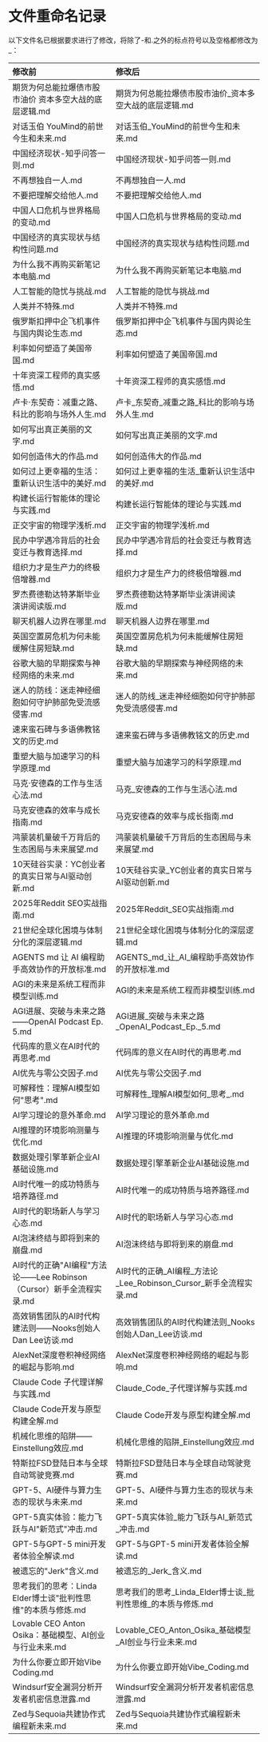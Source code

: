 # 文件重命名记录

以下文件名已根据要求进行了修改，将除了-和.之外的标点符号以及空格都修改为_：

| 修改前 | 修改后 |
| :--- | :--- |
| 期货为何总能拉爆债市股市油价 资本多空大战的底层逻辑.md | 期货为何总能拉爆债市股市油价_资本多空大战的底层逻辑.md |
| 对话玉伯 YouMind的前世今生和未来.md | 对话玉伯_YouMind的前世今生和未来.md |
| 中国经济现状-知乎问答一则.md | 中国经济现状-知乎问答一则.md |
| 不再想独自一人.md | 不再想独自一人.md |
| 不要把理解交给他人.md | 不要把理解交给他人.md |
| 中国人口危机与世界格局的变动.md | 中国人口危机与世界格局的变动.md |
| 中国经济的真实现状与结构性问题.md | 中国经济的真实现状与结构性问题.md |
| 为什么我不再购买新笔记本电脑.md | 为什么我不再购买新笔记本电脑.md |
| 人工智能的隐忧与挑战.md | 人工智能的隐忧与挑战.md |
| 人类并不特殊.md | 人类并不特殊.md |
| 俄罗斯扣押中企飞机事件与国内舆论生态.md | 俄罗斯扣押中企飞机事件与国内舆论生态.md |
| 利率如何塑造了美国帝国.md | 利率如何塑造了美国帝国.md |
| 十年资深工程师的真实感悟.md | 十年资深工程师的真实感悟.md |
| 卢卡·东契奇：减重之路、科比的影响与场外人生.md | 卢卡_东契奇_减重之路_科比的影响与场外人生.md |
| 如何写出真正美丽的文字.md | 如何写出真正美丽的文字.md |
| 如何创造伟大的作品.md | 如何创造伟大的作品.md |
| 如何过上更幸福的生活：重新认识生活中的美好.md | 如何过上更幸福的生活_重新认识生活中的美好.md |
| 构建长运行智能体的理论与实践.md | 构建长运行智能体的理论与实践.md |
| 正交宇宙的物理学浅析.md | 正交宇宙的物理学浅析.md |
| 民办中学遇冷背后的社会变迁与教育选择.md | 民办中学遇冷背后的社会变迁与教育选择.md |
| 组织力才是生产力的终极倍增器.md | 组织力才是生产力的终极倍增器.md |
| 罗杰费德勒达特茅斯毕业演讲阅读版.md | 罗杰费德勒达特茅斯毕业演讲阅读版.md |
| 聊天机器人边界在哪里.md | 聊天机器人边界在哪里.md |
| 英国空置房危机为何未能缓解住房短缺.md | 英国空置房危机为何未能缓解住房短缺.md |
| 谷歌大脑的早期探索与神经网络的未来.md | 谷歌大脑的早期探索与神经网络的未来.md |
| 迷人的防线：迷走神经细胞如何守护肺部免受流感侵害.md | 迷人的防线_迷走神经细胞如何守护肺部免受流感侵害.md |
| 速来蛮石碑与多语佛教铭文的历史.md | 速来蛮石碑与多语佛教铭文的历史.md |
| 重塑大脑与加速学习的科学原理.md | 重塑大脑与加速学习的科学原理.md |
| 马克·安德森的工作与生活心法.md | 马克_安德森的工作与生活心法.md |
| 马克安德森的效率与成长指南.md | 马克安德森的效率与成长指南.md |
| 鸿蒙装机量破千万背后的生态困局与未来展望.md | 鸿蒙装机量破千万背后的生态困局与未来展望.md |
| 10天硅谷实录：YC创业者的真实日常与AI驱动创新.md | 10天硅谷实录_YC创业者的真实日常与AI驱动创新.md |
| 2025年Reddit SEO实战指南.md | 2025年Reddit_SEO实战指南.md |
| 21世纪全球化困境与体制分化的深层逻辑.md | 21世纪全球化困境与体制分化的深层逻辑.md |
| AGENTS md 让 AI 编程助手高效协作的开放标准.md | AGENTS_md_让_AI_编程助手高效协作的开放标准.md |
| AGI的未来是系统工程而非模型训练.md | AGI的未来是系统工程而非模型训练.md |
| AGI进展、突破与未来之路——OpenAI Podcast Ep. 5.md | AGI进展_突破与未来之路_OpenAI_Podcast_Ep._5.md |
| 代码库的意义在AI时代的再思考.md | 代码库的意义在AI时代的再思考.md |
| AI优先与零公交因子.md | AI优先与零公交因子.md |
| 可解释性：理解AI模型如何"思考".md | 可解释性_理解AI模型如何_思考_.md |
| AI学习理论的意外革命.md | AI学习理论的意外革命.md |
| AI推理的环境影响测量与优化.md | AI推理的环境影响测量与优化.md |
| 数据处理引擎革新企业AI基础设施.md | 数据处理引擎革新企业AI基础设施.md |
| AI时代唯一的成功特质与培养路径.md | AI时代唯一的成功特质与培养路径.md |
| AI时代的职场新人与学习心态.md | AI时代的职场新人与学习心态.md |
| AI泡沫终结与即将到来的崩盘.md | AI泡沫终结与即将到来的崩盘.md |
| AI时代的正确"AI编程"方法论——Lee Robinson（Cursor）新手全流程实录.md | AI时代的正确_AI编程_方法论_Lee_Robinson_Cursor_新手全流程实录.md |
| 高效销售团队的AI时代构建法则——Nooks创始人Dan Lee访谈.md | 高效销售团队的AI时代构建法则_Nooks创始人Dan_Lee访谈.md |
| AlexNet深度卷积神经网络的崛起与影响.md | AlexNet深度卷积神经网络的崛起与影响.md |
| Claude Code 子代理详解与实践.md | Claude_Code_子代理详解与实践.md |
| Claude Code开发与原型构建全解.md | Claude Code开发与原型构建全解.md |
| 机械化思维的陷阱——Einstellung效应.md | 机械化思维的陷阱_Einstellung效应.md |
| 特斯拉FSD登陆日本与全球自动驾驶竞赛.md | 特斯拉FSD登陆日本与全球自动驾驶竞赛.md |
| GPT-5、AI硬件与算力生态的现状与未来.md | GPT-5、AI硬件与算力生态的现状与未来.md |
| GPT-5真实体验：能力飞跃与AI"新范式"冲击.md | GPT-5真实体验_能力飞跃与AI_新范式_冲击.md |
| GPT-5与GPT-5 mini开发者体验全解读.md | GPT-5与GPT-5 mini开发者体验全解读.md |
| 被遗忘的"Jerk"含义.md | 被遗忘的_Jerk_含义.md |
| 思考我们的思考：Linda Elder博士谈"批判性思维"的本质与修炼.md | 思考我们的思考_Linda_Elder博士谈_批判性思维_的本质与修炼.md |
| Lovable CEO Anton Osika：基础模型、AI创业与行业未来.md | Lovable_CEO_Anton_Osika_基础模型_AI创业与行业未来.md |
| 为什么你要立即开始Vibe Coding.md | 为什么你要立即开始Vibe_Coding.md |
| Windsurf安全漏洞分析开发者机密信息泄露.md | Windsurf安全漏洞分析开发者机密信息泄露.md |
| Zed与Sequoia共建协作式编程新未来.md | Zed与Sequoia共建协作式编程新未来.md |